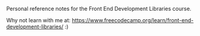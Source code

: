 Personal reference notes for the Front End Development Libraries course.

Why not learn with me at: https://www.freecodecamp.org/learn/front-end-development-libraries/ :)